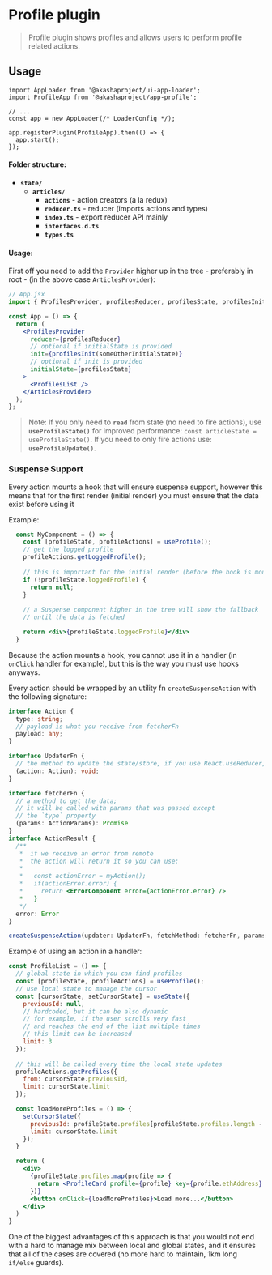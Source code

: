 # Profile plugin

> Profile plugin shows profiles and allows users to perform profile related actions.

## Usage

```tsx
import AppLoader from '@akashaproject/ui-app-loader';
import ProfileApp from '@akashaproject/app-profile';

// ...
const app = new AppLoader(/* LoaderConfig */);

app.registerPlugin(ProfileApp).then(() => {
  app.start();
});
```

#### Folder structure:

- **`state/`**
  - **`articles/`**
    - **`actions`** - action creators (a la redux)
    - **`reducer.ts`** - reducer (imports actions and types)
    - **`index.ts`** - export reducer API mainly
    - **`interfaces.d.ts`**
    - **`types.ts`**

#### Usage:

First off you need to add the `Provider` higher up in the tree - preferably in root - (in the above case `ArticlesProvider`):

```jsx
// App.jsx
import { ProfilesProvider, profilesReducer, profilesState, profilesInit } from '../state/profiles';

const App = () => {
  return (
    <ProfilesProvider
      reducer={profilesReducer}
      // optional if initialState is provided
      init={profilesInit(someOtherInitialState)}
      // optional if init is provided
      initialState={profilesState}
    >
      <ProfilesList />
    </ArticlesProvider>
  );
};
```

> Note: If you only need to **`read`** from state (no need to fire actions), use **`useProfileState()`** for improved performance:
> `const articleState = useProfileState()`. If you need to only fire actions use: **`useProfileUpdate()`**.

### Suspense Support

Every action mounts a hook that will ensure suspense support, however this means that
for the first render (initial render) you must ensure that the data exist before using it

Example:
```jsx
  const MyComponent = () => {
    const [profileState, profileActions] = useProfile();
    // get the logged profile
    profileActions.getLoggedProfile();
    
    // this is important for the initial render (before the hook is mounted)
    if (!profileState.loggedProfile) {
      return null;
    }
    
    // a Suspense component higher in the tree will show the fallback
    // until the data is fetched

    return <div>{profileState.loggedProfile}</div>
  }
```

Because the action mounts a hook, you cannot use it in a handler (in `onClick` handler for example), but this is the way you must use hooks anyways.

Every action should be wrapped by an utility fn `createSuspenseAction` with the following signature:

```ts
interface Action {
  type: string;
  // payload is what you receive from fetcherFn
  payload: any;
}

interface UpdaterFn {
  // the method to update the state/store, if you use React.useReducer, this method is the dispatch param
  (action: Action): void;
}

interface fetcherFn {
  // a method to get the data;
  // it will be called with params that was passed except 
  // the `type` property
  (params: ActionParams): Promise
}
interface ActionResult {
  /** 
   *  if we receive an error from remote
   *  the action will return it so you can use:
   *   
   *   const actionError = myAction();
   *   if(actionError.error) {
   *     return <ErrorComponent error={actionError.error} />
   *   }
   */
  error: Error
}

createSuspenseAction(updater: UpdaterFn, fetchMethod: fetcherFn, params: ActionParams) => ActionResult;
```


Example of using an action in a handler:

```jsx
const ProfileList = () => {
  // global state in which you can find profiles
  const [profileState, profileActions] = useProfile();
  // use local state to manage the cursor
  const [cursorState, setCursorState] = useState({
    previousId: null,
    // hardcoded, but it can be also dynamic
    // for example, if the user scrolls very fast
    // and reaches the end of the list multiple times
    // this limit can be increased
    limit: 3
  });
  
  // this will be called every time the local state updates
  profileActions.getProfiles({
    from: cursorState.previousId,
    limit: cursorState.limit
  });

  const loadMoreProfiles = () => {
    setCursorState({
      previousId: profileState.profiles[profileState.profiles.length - 1].ethAddress,
      limit: cursorState.limit
    });
  }

  return (
    <div>
      {profileState.profiles.map(profile => {
        return <ProfileCard profile={profile} key={profile.ethAddress} />
      })}
      <button onClick={loadMoreProfiles}>Load more...</button>
    </div>
  )
}
```

One of the biggest advantages of this approach is that you would not end with a hard to manage mix between local and global states, and it ensures that all of the cases are covered (no more hard to maintain, 1km long `if/else` guards).

